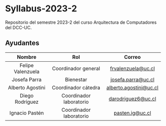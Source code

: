 # Syllabus-2023-2
Repositorio del semestre 2023-2 del curso Arquitectura de Computadores del DCC-UC.

## Ayudantes

| Nombre            | Rol                      | Correo                  |
| :---------------: | :-----------------------:| :----------------------:|
| Felipe Valenzuela |    Coordinador general   | frvalenzuela@uc.cl      |
| Josefa Parra      |        Bienestar         | josefa.parra@uc.cl      |
| Alberto Agostini  |    Coordinador cátedra   | alberto.agostini@uc.cl  |
| Diego Rodríguez   |  Coordinador laboratorio | darodriguez6@uc.cl      |
| Ignacio Pastén    |  Coordinador laboratorio | pasten.ig@uc.cl         |
